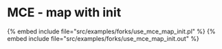 # MCE - map with init

{% embed include file="src/examples/forks/use_mce_map_init.pl" %}
{% embed include file="src/examples/forks/use_mce_map_init.out" %}



